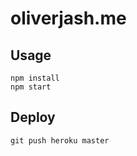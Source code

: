 # oliverjash.me

## Usage

```
npm install
npm start
```

## Deploy

```
git push heroku master
```
